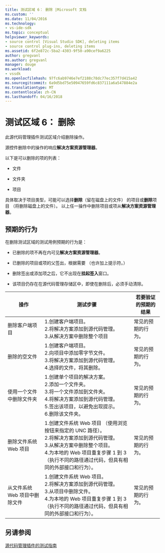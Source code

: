 ```yaml
---
title: 测试区域 6： 删除 |Microsoft 文档
ms.custom: ''
ms.date: 11/04/2016
ms.technology:
- vs-ide-sdk
ms.topic: conceptual
helpviewer_keywords:
- source control [Visual Studio SDK], deleting items
- source control plug-ins, deleting items
ms.assetid: 6f2e872c-5ba2-4303-9f50-a90cef9a6225
author: gregvanl
ms.author: gregvanl
manager: douge
ms.workload:
- vssdk
ms.openlocfilehash: 97fc6ab9746e7ef2188c78dc77ec357f7d415a42
ms.sourcegitcommit: 6a9d5bd75e50947659fd6c837111a6a547884e2a
ms.translationtype: MT
ms.contentlocale: zh-CN
ms.lasthandoff: 04/16/2018
---
```

# <a name="test-area-6-delete"></a>测试区域 6： 删除
此源代码管理插件测试区域介绍删除操作。  
  
 源控件删除中的操作的响应**解决方案资源管理器**。  
  
 以下是可以删除的项的列表：  
  
-   文件  
  
-   文件夹  
  
-   项目  
  
 具体取决于项目类型，可能可以选择**删除**（留在磁盘上的文件） 的项目或**删除**项目 （将删除磁盘上的文件）。 以上任一操作中删除项目或项从**解决方案资源管理器**。  
  
## <a name="expected-behavior"></a>预期的行为  
 在删除测试区域的测试用例预期的行为是：  
  
-   已删除的项不再在内可见**解决方案资源管理器**。  
  
-   已删除的项目或项的父签出，根据需要 （也许加上提示符。）  
  
-   删除签出或添加项之后，它不出现在**挂起签入**窗口。  
  
-   该项目仍存在在源代码管理存储区中，即使在删除后，必须手动清除。  
  
|操作|测试步骤|若要验证的预期的结果|  
|------------|----------------|--------------------------------|  
|删除客户端项目|1.创建客户端项目。<br />2.将解决方案添加到源代码管理。<br />3.从解决方案中删除整个项目|常见的预期的行为。|  
|删除的空文件|1.创建客户端项目。<br />2.向项目中添加零字节文件。<br />3.将解决方案添加到源代码管理。<br />4.选择的文件，将其删除。|常见的预期的行为。|  
|使用一个文件中删除文件夹|1.创建单个项目的解决方案。<br />2.添加一个文件夹。<br />3.将一个文件添加到文件夹。<br />4.将解决方案添加到源代码管理。<br />5.签出该项目，以避免出现提示。<br />6.删除该文件夹。|常见的预期的行为。|  
|删除文件系统 Web 项目|1.创建文件系统 Web 项目 （使用浏览按钮来指定的 UNC 路径）。<br />2.将解决方案添加到源代码管理。<br />3.从解决方案中删除整个项目。<br />4.为本地的 Web 项目重复步骤 1 到 3 （执行不同的路径通过代码，但具有相同的外部接口和行为）。|常见的预期的行为。|  
|从文件系统 Web 项目中删除文件|1.创建文件系统 Web 项目。<br />2.将解决方案添加到源代码管理。<br />3.从项目中删除文件。<br />4.为本地的 Web 项目重复步骤 1 到 3 （执行不同的路径通过代码，但具有相同的外部接口和行为）。|常见的预期的行为。|  
  
## <a name="see-also"></a>另请参阅  
 [源代码管理插件的测试指南](../../extensibility/internals/test-guide-for-source-control-plug-ins.md)